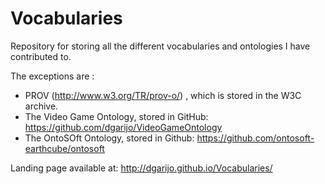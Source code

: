 # Vocabularies
Repository for storing all the different vocabularies and ontologies I have contributed to.

The exceptions are :
* PROV (http://www.w3.org/TR/prov-o/) , which is stored in the W3C archive.
* The Video Game Ontology, stored in GitHub: https://github.com/dgarijo/VideoGameOntology
* The OntoSOft Ontology, stored in Github: https://github.com/ontosoft-earthcube/ontosoft

Landing page available at: http://dgarijo.github.io/Vocabularies/
